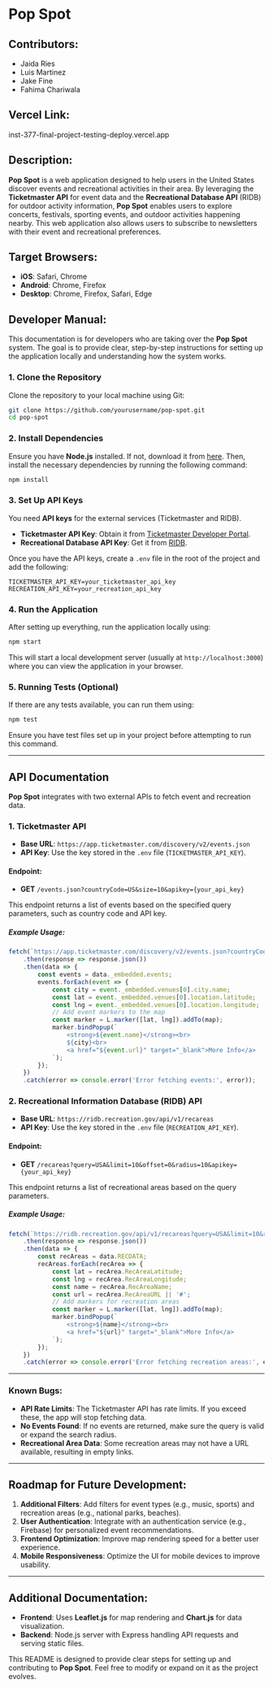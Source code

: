 # Pop Spot

## Contributors:
- Jaida Ries
- Luis Martinez
- Jake Fine
- Fahima Chariwala

## Vercel Link:
inst-377-final-project-testing-deploy.vercel.app

## Description:
**Pop Spot** is a web application designed to help users in the United States discover events and recreational activities in their area. By leveraging the **Ticketmaster API** for event data and the **Recreational Database API** (RIDB) for outdoor activity information, **Pop Spot** enables users to explore concerts, festivals, sporting events, and outdoor activities happening nearby. This web application also allows users to subscribe to newsletters with their event and recreational preferences.

## Target Browsers:
- **iOS**: Safari, Chrome
- **Android**: Chrome, Firefox
- **Desktop**: Chrome, Firefox, Safari, Edge

## Developer Manual:
This documentation is for developers who are taking over the **Pop Spot** system. The goal is to provide clear, step-by-step instructions for setting up the application locally and understanding how the system works.

### 1. Clone the Repository

Clone the repository to your local machine using Git:

```bash
git clone https://github.com/yourusername/pop-spot.git
cd pop-spot
```

### 2. Install Dependencies

Ensure you have **Node.js** installed. If not, download it from [here](https://nodejs.org/). Then, install the necessary dependencies by running the following command:

```bash
npm install
```

### 3. Set Up API Keys

You need **API keys** for the external services (Ticketmaster and RIDB).

- **Ticketmaster API Key**: Obtain it from [Ticketmaster Developer Portal](https://developer.ticketmaster.com/products-and-docs/apis/getting-started/).
- **Recreational Database API Key**: Get it from [RIDB](https://ridb.recreation.gov/docs).

Once you have the API keys, create a `.env` file in the root of the project and add the following:

```env
TICKETMASTER_API_KEY=your_ticketmaster_api_key
RECREATION_API_KEY=your_recreation_api_key
```

### 4. Run the Application

After setting up everything, run the application locally using:

```bash
npm start
```

This will start a local development server (usually at `http://localhost:3000`) where you can view the application in your browser.

### 5. Running Tests (Optional)

If there are any tests available, you can run them using:

```bash
npm test
```

Ensure you have test files set up in your project before attempting to run this command.

---

## API Documentation

**Pop Spot** integrates with two external APIs to fetch event and recreation data.

### 1. **Ticketmaster API**
- **Base URL**: `https://app.ticketmaster.com/discovery/v2/events.json`
- **API Key**: Use the key stored in the `.env` file (`TICKETMASTER_API_KEY`).

#### Endpoint:
- **GET** `/events.json?countryCode=US&size=10&apikey={your_api_key}`

This endpoint returns a list of events based on the specified query parameters, such as country code and API key.

##### Example Usage:
```javascript
fetch(`https://app.ticketmaster.com/discovery/v2/events.json?countryCode=US&size=10&apikey=${process.env.TICKETMASTER_API_KEY}`)
    .then(response => response.json())
    .then(data => {
        const events = data._embedded.events;
        events.forEach(event => {
            const city = event._embedded.venues[0].city.name;
            const lat = event._embedded.venues[0].location.latitude;
            const lng = event._embedded.venues[0].location.longitude;
            // Add event markers to the map
            const marker = L.marker([lat, lng]).addTo(map);
            marker.bindPopup(`
                <strong>${event.name}</strong><br>
                ${city}<br>
                <a href="${event.url}" target="_blank">More Info</a>
            `);
        });
    })
    .catch(error => console.error('Error fetching events:', error));
```

### 2. **Recreational Information Database (RIDB) API**
- **Base URL**: `https://ridb.recreation.gov/api/v1/recareas`
- **API Key**: Use the key stored in the `.env` file (`RECREATION_API_KEY`).

#### Endpoint:
- **GET** `/recareas?query=USA&limit=10&offset=0&radius=10&apikey={your_api_key}`

This endpoint returns a list of recreational areas based on the query parameters.

##### Example Usage:
```javascript
fetch(`https://ridb.recreation.gov/api/v1/recareas?query=USA&limit=10&radius=10&apikey=${process.env.RECREATION_API_KEY}`)
    .then(response => response.json())
    .then(data => {
        const recAreas = data.RECDATA;
        recAreas.forEach(recArea => {
            const lat = recArea.RecAreaLatitude;
            const lng = recArea.RecAreaLongitude;
            const name = recArea.RecAreaName;
            const url = recArea.RecAreaURL || '#';
            // Add markers for recreation areas
            const marker = L.marker([lat, lng]).addTo(map);
            marker.bindPopup(`
                <strong>${name}</strong><br>
                <a href="${url}" target="_blank">More Info</a>
            `);
        });
    })
    .catch(error => console.error('Error fetching recreation areas:', error));
```

---

### Known Bugs:
- **API Rate Limits**: The Ticketmaster API has rate limits. If you exceed these, the app will stop fetching data.
- **No Events Found**: If no events are returned, make sure the query is valid or expand the search radius.
- **Recreational Area Data**: Some recreation areas may not have a URL available, resulting in empty links.

---

## Roadmap for Future Development:

1. **Additional Filters**: Add filters for event types (e.g., music, sports) and recreation areas (e.g., national parks, beaches).
2. **User Authentication**: Integrate with an authentication service (e.g., Firebase) for personalized event recommendations.
3. **Frontend Optimization**: Improve map rendering speed for a better user experience.
4. **Mobile Responsiveness**: Optimize the UI for mobile devices to improve usability.

---

## Additional Documentation:

- **Frontend**: Uses **Leaflet.js** for map rendering and **Chart.js** for data visualization.
- **Backend**: Node.js server with Express handling API requests and serving static files.

This README is designed to provide clear steps for setting up and contributing to **Pop Spot**. Feel free to modify or expand on it as the project evolves.
